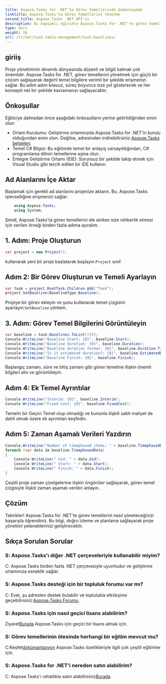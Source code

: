 ```yaml
---
title: Aspose.Tasks for .NET'te Görev Temellerinde Uzmanlaşmak
linktitle: Aspose.Tasks'ta Görev Temellerini Yönetme
second_title: Aspose.Tasks .NET API'si
description: Bu kapsamlı eğitimle Aspose.Tasks for .NET'te görev temellerini nasıl yöneteceğinizi öğrenin. Proje yönetimi becerilerinizi bugün geliştirin!
type: docs
weight: 16
url: /tr/net/task-table-management/task-baselines/
---
```

## giriiş
Proje yönetiminin dinamik dünyasında düzenli ve bilgili kalmak çok önemlidir. Aspose.Tasks for .NET, görev temellerini yönetmek için güçlü bir çözüm sağlayarak değerli temel bilgilere verimli bir şekilde erişmenizi sağlar. Bu adım adım kılavuz, süreç boyunca size yol gösterecek ve her konsepti net bir şekilde kavramanızı sağlayacaktır.
## Önkoşullar
Eğiticiye dalmadan önce aşağıdaki önkoşulların yerine getirildiğinden emin olun:
-  Ortam Kurulumu: Geliştirme ortamınızda Aspose.Tasks for .NET'in kurulu olduğundan emin olun. Değilse, adresinden indirebilirsiniz.[Aspose.Tasks belgeleri](https://reference.aspose.com/tasks/net/).
- Temel C# Bilgisi: Bu eğitimde temel bir anlayış varsayıldığından, C# programlama dilinin temellerine aşina olun.
- Entegre Geliştirme Ortamı (IDE): Sorunsuz bir şekilde takip etmek için Visual Studio gibi tercih edilen bir IDE kullanın.
## Ad Alanlarını İçe Aktar
Başlamak için gerekli ad alanlarını projenize aktarın. Bu, Aspose.Tasks işlevselliğine erişmenizi sağlar:
```csharp
    using Aspose.Tasks;
    using System;
```
Şimdi, Aspose.Tasks'ta görev temellerini ele alırken size rehberlik etmesi için verilen örneği birden fazla adıma ayıralım.
## 1. Adım: Proje Oluşturun
```csharp
var project = new Project();
```
 kullanarak yeni bir proje başlatarak başlayın.`Project` sınıf.
## Adım 2: Bir Görev Oluşturun ve Temeli Ayarlayın
```csharp
var task = project.RootTask.Children.Add("Task");
project.SetBaseline(BaselineType.Baseline);
```
 Projeye bir görev ekleyin ve şunu kullanarak temel çizgisini ayarlayın:`SetBaseline` yöntem.
## 3. Adım: Görev Temel Bilgilerini Görüntüleyin
```csharp
var baseline = task.Baselines.ToList()[0];
Console.WriteLine("Baseline Start: {0}", baseline.Start);
Console.WriteLine("Baseline duration: {0}", baseline.Duration);
Console.WriteLine("Baseline duration format: {0}", baseline.Duration.TimeUnit);
Console.WriteLine("Is it estimated duration?: {0}", baseline.EstimatedDuration);
Console.WriteLine("Baseline Finish: {0}", baseline.Finish);
```
Başlangıç zamanı, süre ve bitiş zamanı gibi görev temeline ilişkin önemli bilgileri alın ve görüntüleyin.
## Adım 4: Ek Temel Ayrıntılar
```csharp
Console.WriteLine("Interim: {0}", baseline.Interim);
Console.WriteLine("Fixed Cost: {0}", baseline.FixedCost);
```
Temelin bir Geçici Temel olup olmadığı ve bununla ilişkili sabit maliyet de dahil olmak üzere ek ayrıntıları keşfedin.
## Adım 5: Zaman Aşamalı Verileri Yazdırın
```csharp
Console.WriteLine("Number of timephased items: " + baseline.TimephasedData.Count);
foreach (var data in baseline.TimephasedData)
{
    Console.WriteLine(" Uid: " + data.Uid);
    Console.WriteLine(" Start: " + data.Start);
    Console.WriteLine(" Finish: " + data.Finish);
}
```
Çeşitli proje zaman çizelgelerine ilişkin öngörüler sağlayarak, görev temel çizgisiyle ilişkili zaman aşamalı verileri anlayın.
## Çözüm
Tebrikler! Aspose.Tasks for .NET'te görev temellerini nasıl yöneteceğinizi başarıyla öğrendiniz. Bu bilgi, doğru izleme ve planlama sağlayarak proje yönetimi yeteneklerinizi geliştirecektir.
## Sıkça Sorulan Sorular
### S: Aspose.Tasks'ı diğer .NET çerçeveleriyle kullanabilir miyim?
C: Aspose.Tasks birden fazla .NET çerçevesiyle uyumludur ve geliştirme ortamınıza esneklik sağlar.
### S: Aspose.Tasks desteği için bir topluluk forumu var mı?
C: Evet, şu adresten destek bulabilir ve toplulukla etkileşime geçebilirsiniz:[Aspose.Tasks Forumu](https://forum.aspose.com/c/tasks/15).
### S: Aspose.Tasks için nasıl geçici lisans alabilirim?
 Ziyaret[Burada](https://purchase.aspose.com/temporary-license/) Aspose.Tasks için geçici bir lisans almak için.
### S: Görev temellerinin ötesinde herhangi bir eğitim mevcut mu?
 C:Keşfet[dokümantasyon](https://reference.aspose.com/tasks/net/) Aspose.Tasks özellikleriyle ilgili çok çeşitli eğitimler için.
### S: Aspose.Tasks for .NET'i nereden satın alabilirim?
 C: Aspose.Tasks'ı rahatlıkla satın alabilirsiniz[Burada](https://purchase.aspose.com/buy).